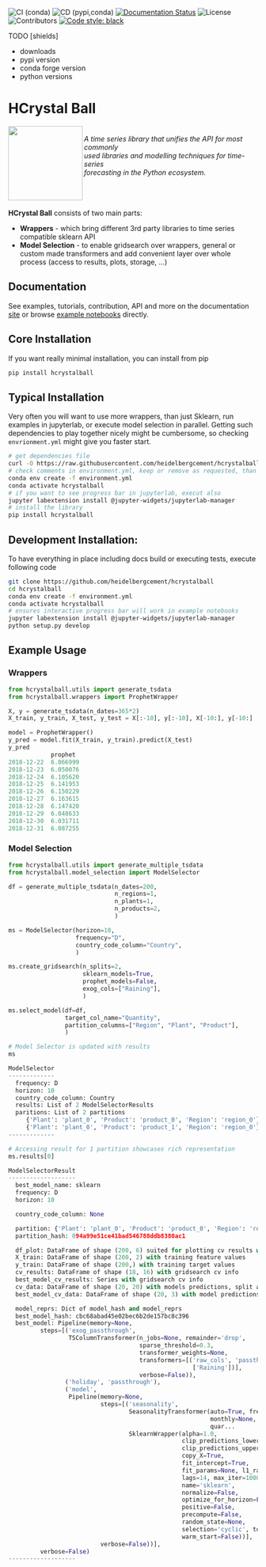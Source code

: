 ![CI (conda)](https://github.com/heidelbergcement/hcrystalball/workflows/CI%20(conda)/badge.svg)
![CD (pypi,conda)](https://github.com/heidelbergcement/hcrystalball/workflows/CD%20(pypi,conda)/badge.svg)
[![Documentation Status](https://readthedocs.org/projects/hcrystalball/badge/?version=latest)](https://hcrystalball.readthedocs.io/en/latest/?badge=latest)
![License](https://img.shields.io/github/license/heidelbergcement/hcrystalball)
![Contributors](https://img.shields.io/github/contributors/heidelbergcement/hcrystalball)
[![Code style: black](https://img.shields.io/badge/code%20style-black-000000.svg)](https://github.com/psf/black)

TODO
[shields]
 - downloads
 - pypi version
 - conda forge version
 - python versions

# HCrystal Ball

<div>
<a href="https://hcrystalball.readthedocs.io/en/latest/"><img src="docs/_static/hcrystal_ball_logo_green.png" width="150px" align="left" /></a>
<i><br>A time series library that unifies the API for most commonly <br> 
used libraries and modelling techniques for time-series <br> 
forecasting in the Python ecosystem.</i>
</div>
<br><br><br>

**HCrystal Ball** consists of two main parts:

* **Wrappers** - which bring different 3rd party 
   libraries to time series compatible sklearn API
* **Model Selection** - to enable gridsearch over wrappers, general or custom made transformers
   and add convenient layer over whole process (access to results, plots, storage, ...)

## Documentation
See examples, tutorials, contribution, API and more on the documentation [site](https://hcrystalball.readthedocs.io/en/latest) or browse [example notebooks](https://github.com/heidelbergcement/hcrystalball/tree/master/docs/examples) directly.

## Core Installation

If you want really minimal installation, you can install from pip

```bash
pip install hcrystalball
```

## Typical Installation

Very often you will want to use more wrappers, than just Sklearn, run examples in jupyterlab, or execute model selection in parallel. Getting such dependencies to play together nicely might be cumbersome, so checking `envrionment.yml` might give you faster start.

```bash
# get dependencies file
curl -O https://raw.githubusercontent.com/heidelbergcement/hcrystalball/blob/master/environment.yml
# check comments in environment.yml, keep or remove as requested, than execute
conda env create -f environment.yml
conda activate hcrystalball
# if you want to see progress bar in jupyterlab, execut also
jupyter labextension install @jupyter-widgets/jupyterlab-manager
# install the library
pip install hcrystalball
```

## Development Installation:

To have everything in place including docs build or executing tests, execute following code

```bash
git clone https://github.com/heidelbergcement/hcrystalball
cd hcrystalball
conda env create -f environment.yml
conda activate hcrystalball
# ensures interactive progress bar will work in example notebooks
jupyter labextension install @jupyter-widgets/jupyterlab-manager
python setup.py develop
```

## Example Usage
### Wrappers
```python
from hcrystalball.utils import generate_tsdata
from hcrystalball.wrappers import ProphetWrapper

X, y = generate_tsdata(n_dates=365*2)
X_train, y_train, X_test, y_test = X[:-10], y[:-10], X[-10:], y[-10:]

model = ProphetWrapper()
y_pred = model.fit(X_train, y_train).predict(X_test)
y_pred
            prophet
2018-12-22  6.066999
2018-12-23  6.050076
2018-12-24  6.105620
2018-12-25  6.141953
2018-12-26  6.150229
2018-12-27  6.163615
2018-12-28  6.147420
2018-12-29  6.048633
2018-12-30  6.031711
2018-12-31  6.087255
```

### Model Selection

```python
from hcrystalball.utils import generate_multiple_tsdata
from hcrystalball.model_selection import ModelSelector

df = generate_multiple_tsdata(n_dates=200, 
                              n_regions=1, 
                              n_plants=1, 
                              n_products=2,
                              )

ms = ModelSelector(horizon=10, 
                   frequency="D", 
                   country_code_column="Country",
                   )

ms.create_gridsearch(n_splits=2, 
                     sklearn_models=True, 
                     prophet_models=False, 
                     exog_cols=["Raining"],
                     )

ms.select_model(df=df, 
                target_col_name="Quantity", 
                partition_columns=["Region", "Plant", "Product"],
                )

# Model Selector is updated with results
ms

ModelSelector
-------------
  frequency: D
  horizon: 10
  country_code_column: Country
  results: List of 2 ModelSelectorResults
  paritions: List of 2 partitions
     {'Plant': 'plant_0', 'Product': 'product_0', 'Region': 'region_0'}
     {'Plant': 'plant_0', 'Product': 'product_1', 'Region': 'region_0'}
-------------

# Accessing result for 1 partition showcases rich representation
ms.results[0]

ModelSelectorResult
-------------------
  best_model_name: sklearn
  frequency: D
  horizon: 10

  country_code_column: None

  partition: {'Plant': 'plant_0', 'Product': 'product_0', 'Region': 'region_0'}
  partition_hash: 094a99e51ce41bad546788ddb8380ac1

  df_plot: DataFrame of shape (200, 6) suited for plotting cv results with .plot()
  X_train: DataFrame of shape (200, 2) with training feature values
  y_train: DataFrame of shape (200,) with training target values
  cv_results: DataFrame of shape (18, 16) with gridsearch cv info
  best_model_cv_results: Series with gridsearch cv info
  cv_data: DataFrame of shape (20, 20) with models predictions, split and true target values
  best_model_cv_data: DataFrame of shape (20, 3) with model predictions, split and true target values

  model_reprs: Dict of model_hash and model_reprs
  best_model_hash: cbc68abad45e02bec6b2de157bc8c396
  best_model: Pipeline(memory=None,
         steps=[('exog_passthrough',
                 TSColumnTransformer(n_jobs=None, remainder='drop',
                                     sparse_threshold=0.3,
                                     transformer_weights=None,
                                     transformers=[('raw_cols', 'passthrough',
                                                    ['Raining'])],
                                     verbose=False)),
                ('holiday', 'passthrough'),
                ('model',
                 Pipeline(memory=None,
                          steps=[('seasonality',
                                  SeasonalityTransformer(auto=True, freq='D',
                                                         monthly=None,
                                                         quar...
                                  SklearnWrapper(alpha=1.0,
                                                 clip_predictions_lower=None,
                                                 clip_predictions_upper=None,
                                                 copy_X=True,
                                                 fit_intercept=True,
                                                 fit_params=None, l1_ratio=0.5,
                                                 lags=14, max_iter=1000,
                                                 name='sklearn',
                                                 normalize=False,
                                                 optimize_for_horizon=False,
                                                 positive=False,
                                                 precompute=False,
                                                 random_state=None,
                                                 selection='cyclic', tol=0.0001,
                                                 warm_start=False))],
                          verbose=False))],
         verbose=False)
-------------------
```

